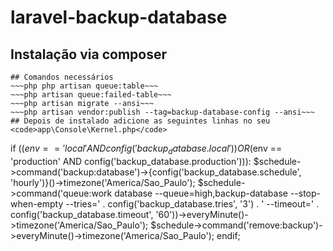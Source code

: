 # laravel-backup-database
## Instalação via composer
~~~composer --with-all-dependencies require welltonmiranda/laravel-backup-database~~~
## Comandos necessários
~~~php php artisan queue:table~~~
~~~php artisan queue:failed-table~~~
~~~php artisan migrate --ansi~~~
~~~php artisan vendor:publish --tag=backup-database-config --ansi~~~
## Depois de instalado adicione as seguintes linhas no seu <code>app\Console\Kernel.php</code>

~~~
if (($env == 'local' AND config('backup_database.local')) OR ($env == 'production' AND config('backup_database.production'))):
  $schedule->command('backup:database')->{config('backup_database.schedule', 'hourly')}()->timezone('America/Sao_Paulo');
  $schedule->command('queue:work database --queue=high,backup-database --stop-when-empty --tries=' . config('backup_database.tries', '3') . ' --timeout=' . config('backup_database.timeout', '60'))->everyMinute()->timezone('America/Sao_Paulo');
  $schedule->command('remove:backup')->everyMinute()->timezone('America/Sao_Paulo');
endif;
